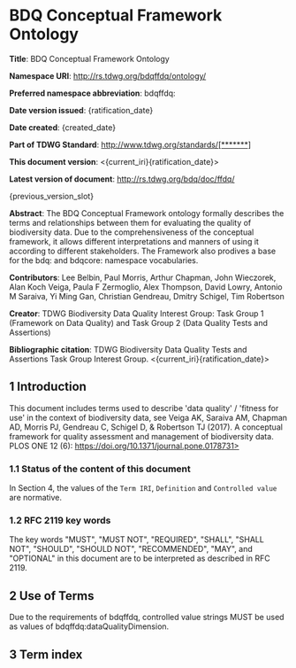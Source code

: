 # BDQ Conceptual Framework Ontology

**Title**: BDQ Conceptual Framework Ontology

**Namespace URI**: http://rs.tdwg.org/bdqffdq/ontology/

**Preferred namespace abbreviation**: bdqffdq:

**Date version issued**: {ratification_date}

**Date created**: {created_date}

**Part of TDWG Standard**: http://www.tdwg.org/standards/[*******]

**This document version**: <{current_iri}{ratification_date}>

**Latest version of document**: http://rs.tdwg.org/bdq/doc/ffdq/

{previous_version_slot}

**Abstract**: The BDQ Conceptual Framework ontology formally describes the terms and relationships between them for evaluating the quality of biodiversity data. Due to the comprehensiveness of the conceptual framework, it allows different interpretations and manners of using it according to different stakeholders. The Framework also prodives a base for the bdq: and bdqcore: namespace vocabularies. 

**Contributors**: Lee Belbin, Paul Morris, Arthur Chapman, John Wieczorek, Alan Koch Veiga, Paula F Zermoglio, Alex Thompson, David Lowry, Antonio M Saraiva, Yi Ming Gan, Christian Gendreau, Dmitry Schigel, Tim Robertson 

**Creator**: TDWG Biodiversity Data Quality Interest Group: Task Group 1 (Framework on Data Quality) and Task Group 2 (Data Quality Tests and Assertions)

**Bibliographic citation**: TDWG Biodiversity Data Quality Tests and Assertions Task Group Interest Group. <{current_iri}{ratification_date}>

## 1 Introduction
This document includes terms used to describe 'data quality' / 'fitness for use' in the context of biodiversity data, see Veiga AK, Saraiva AM, Chapman AD, Morris PJ, Gendreau C, Schigel D, & Robertson TJ (2017). A conceptual framework for quality assessment and management of biodiversity data. PLOS ONE 12 (6): https://doi.org/10.1371/journal.pone.0178731>

### 1.1 Status of the content of this document
In Section 4, the values of the `Term IRI`, `Definition` and `Controlled value` are normative. 

### 1.2 RFC 2119 key words
The key words "MUST", "MUST NOT", "REQUIRED", "SHALL", "SHALL NOT", "SHOULD", "SHOULD NOT", "RECOMMENDED", "MAY", and "OPTIONAL" in this document are to be interpreted as described in RFC 2119.

## 2 Use of Terms
Due to the requirements of bdqffdq, controlled value strings MUST be used as values of bdqffdq:dataQualityDimension.

## 3 Term index
